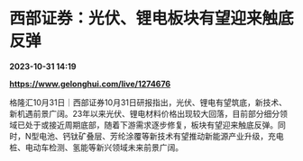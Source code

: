 # 西部证券：光伏、锂电板块有望迎来触底反弹

**2023-10-31 14:19**

**https://www.gelonghui.com/live/1274676**

格隆汇10月31日｜西部证券10月31日研报指出，光伏、锂电有望筑底，新技术、新机遇前景广阔。23年以来光伏、锂电材料价格出现较大回落，目前部分细分领域已处于或接近周期底部，随着下游需求逐步修复，板块有望迎来触底反弹。同时，N型电池、钙钛矿叠层、芳纶涂覆等新技术有望推动新能源产业升级，充电桩、电动车检测、氢能等新兴领域未来前景广阔。